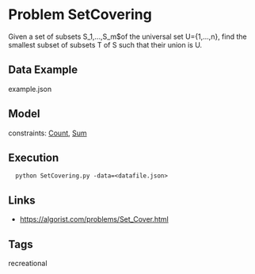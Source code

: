 # Problem SetCovering

Given a set of subsets S_1,...,S_m$of the universal set U={1,...,n},
find the smallest subset of subsets T of S such that their union is U.

## Data Example
  example.json

## Model
  constraints: [Count](http://pycsp.org/documentation/constraints/Count), [Sum](http://pycsp.org/documentation/constraints/Sum)

## Execution
```
  python SetCovering.py -data=<datafile.json>
```

## Links
  - https://algorist.com/problems/Set_Cover.html

## Tags
  recreational
